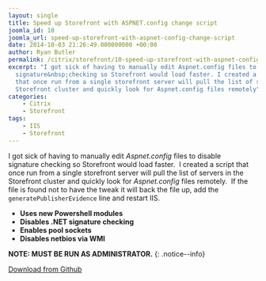 ```yaml
---
layout: single
title: Speed up Storefront with ASPNET.config change script
joomla_id: 10
joomla_url: speed-up-storefront-with-aspnet-config-change-script
date: 2014-10-03 21:26:49.000000000 +00:00
author: Ryan Butler
permalink: /citrix/storefront/10-speed-up-storefront-with-aspnet-config-change-script
excerpt: "I got sick of having to manually edit Aspnet.config files to disable
  signature&nbsp;checking so Storefront would load faster. I created a script
  that once run from a single storefront server will pull the list of servers in the
  Storefront cluster and quickly look for Aspnet.config files remotely"
categories:
    - Citrix
    - Storefront
tags:
    - IIS
    - Storefront
---
```

I got sick of having to manually edit *Aspnet.config* files to disable signature checking so Storefront would load faster.  I created a script that once run from a single storefront server will pull the list of servers in the Storefront cluster and quickly look for *Aspnet.config* files remotely.  If the file is found not to have the tweak it will back the file up, add the `generatePublisherEvidence` line and restart IIS.

*   **Uses new Powershell modules**
*   **Disables .NET signature checking**
*   **Enables pool sockets**
*   **Disables netbios via WMI**

**NOTE: MUST BE RUN AS ADMINISTRATOR.**
{: .notice--info}

[Download from Github](https://github.com/ryancbutler/Citrix/blob/master/Powershell/Storefront/SFTweaks.ps1)